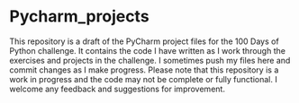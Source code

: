 # Pycharm_projects

This repository is a draft of the PyCharm project files for the 100 Days of Python challenge. It contains the code I have written as I work through the exercises and projects in the challenge. I sometimes push my files here and commit changes as I make progress. Please note that this repository is a work in progress and the code may not be complete or fully functional. I welcome any feedback and suggestions for improvement.




